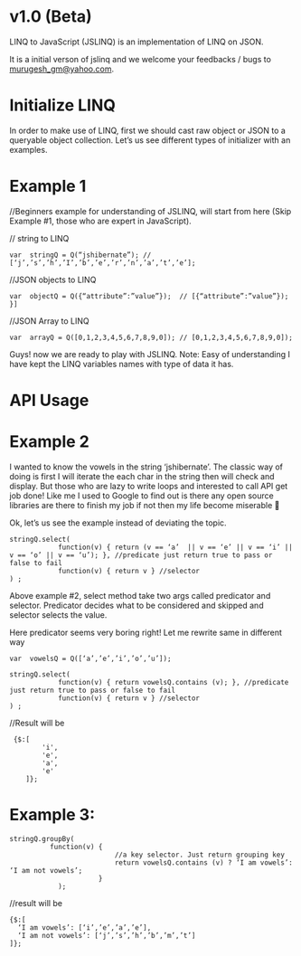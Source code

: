 v1.0 (Beta)
==========

LINQ to JavaScript (JSLINQ) is an implementation of LINQ on JSON.

It is a initial verson of jslinq and we welcome your feedbacks / bugs to murugesh_gm@yahoo.com.

Initialize LINQ
===============
In order to make use of LINQ, first we should cast raw object or JSON to a queryable object collection. Let’s us see different types of  initializer with an examples.

Example 1
=========
//Beginners example for understanding of JSLINQ, will start from here (Skip Example #1, those who are expert in JavaScript).

// string to LINQ

    var  stringQ = Q(“jshibernate”); // [‘j’,’s’,’h’,’I’,’b’,’e’,’r’,’n’,’a’,’t’,’e’];

//JSON objects to LINQ

    var  objectQ = Q({“attribute”:”value”});  // [{“attribute”:”value”}); }]

//JSON Array to LINQ

    var  arrayQ = Q([0,1,2,3,4,5,6,7,8,9,0]); // [0,1,2,3,4,5,6,7,8,9,0]);

Guys! now we are ready to play with JSLINQ.
Note: Easy of understanding I have kept the LINQ variables names with type of data it has.

API Usage
=========
Example 2
=========
I wanted to know the vowels in the string ‘jshibernate’. The classic way of doing is first I will iterate the each char in the string then will check and display.
But those who are lazy to write loops and interested to call API get job done! Like me I used to Google to find out is there any open source libraries are there to finish my job if not then my life become miserable 

Ok, let’s us see the example instead of deviating the topic.

    stringQ.select(
                function(v) { return (v == ‘a’  || v == ‘e’ || v == ‘i’ || v == ‘o’ || v == ‘u’); }, //predicate just return true to pass or false to fail
                function(v) { return v } //selector
    ) ;

Above example #2, select method take two args called predicator and selector.  Predicator decides what to be considered and skipped and selector selects the value.

Here predicator seems very boring right! Let me rewrite same in different way
    
    var  vowelsQ = Q([‘a’,’e’,’i’,’o’,’u’]);

    stringQ.select(
                function(v) { return vowelsQ.contains (v); }, //predicate just return true to pass or false to fail
                function(v) { return v } //selector
    ) ;
    
//Result will be
    
     {$:[ 
            'i',
            'e',
            'a',
            'e'
        ]};
Example 3:
==========

    stringQ.groupBy(
              function(v) { 
                              //a key selector. Just return grouping key
                              return vowelsQ.contains (v) ? ‘I am vowels’: ‘I am not vowels’;
                          } 
                );
    
//result will be

    {$:[ 
      ‘I am vowels’: [‘i’,’e’,’a’,’e’],
      ‘I am not vowels’: [‘j’,’s’,’h’,’b’,’m’,’t’]
    ]};


